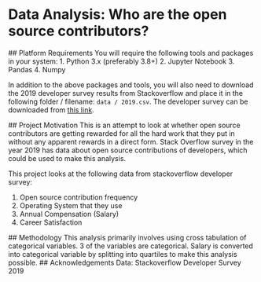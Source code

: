 # Data Analysis: Who are the open source contributors?

<a name="requirements">
## Platform Requirements
You will require the following tools and packages in your system:
1. Python 3.x (preferably 3.8+)
2. Jupyter Notebook
3. Pandas
4. Numpy

In addition to the above packages and tools, you will also need to download the 2019 developer survey results from Stackoverflow and place it in the following folder / filename: `data / 2019.csv`. The developer survey can be downloaded from [this link](https://insights.stackoverflow.com/survey).

<a name="motivation">
## Project Motivation
This is an attempt to look at whether open source contributors are getting rewarded for all the hard work that they put in without any apparent rewards in a direct form. Stack Overflow survey in the year 2019 has data about open source contributions of developers, which could be used to make this analysis.

This project looks at the following data from stackoverflow developer survey:
1. Open source contribution frequency
2. Operating System that they use
3. Annual Compensation (Salary)
4. Career Satisfaction

<a name="methodology">
## Methodology
This analysis primarily involves using cross tabulation of categorical variables. 3 of the variables are categorical. Salary is converted into categorical variable by splitting into quartiles to make this analysis possible.

<a name="acknowledgements">
## Acknowledgements
Data: Stackoverflow Developer Survey 2019
